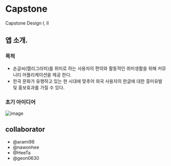# Capstone
Capstone Design I, II

## 앱 소개.

### 목적
- 손글씨(캘리그라피)를 취미로 하는 사용자의 편의와 활동적인 취미생활을 위해 커뮤니티 어플리케이션을 제공 한다. 
- 한국 문화가 유행하고 있는 현 시대에 맞추어 외국 사용자의 한글에 대한 흥미유발 및 홍보효과를 가질 수 있다.

### 초기 아이디어
![image](https://user-images.githubusercontent.com/27190708/104156547-a21c7400-542c-11eb-8254-653e0d61ba52.png)




## collaborator
- @arami98
- @nawonhee
- @HeeTa
- @geon0630



